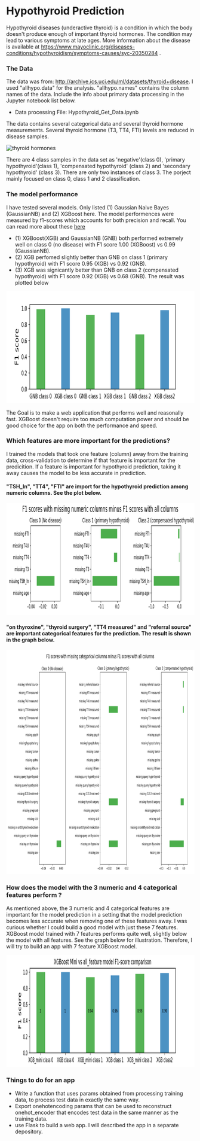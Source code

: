 # Hypothyroid Prediction
  
Hypothyroid diseases (underactive thyroid) is a condition in which the body doesn't produce enough of important thyroid 
hormones. The condition may lead to various symptoms at late ages.  More information about the disease is available at 
https://www.mayoclinic.org/diseases-conditions/hypothyroidism/symptoms-causes/syc-20350284 . 

### The Data  

The data was from:  http://archive.ics.uci.edu/ml/datasets/thyroid+disease. I used "allhypo.data" for the analysis. 
"allhypo.names" contains the column names of the data. Include the info about primary data processing in the Jupyter notebook list below. 
* Data processing File: Hypothyroid_Get_Data.ipynb

The data contains several categorical data and several thyroid 
hormone measurements. Several thyroid hormone (T3, TT4, FTI) levels are reduced in disease samples. 

![thyroid hormones](https://user-images.githubusercontent.com/35440469/42401663-bd7c9cce-8144-11e8-8a03-0a0d4e3df302.png)

There are 4 class samples in the data set as 'negative'(class 0), 'primary hypothyroid'(class 1), 'compensated hypothyroid' 
(class 2) and 'secondary hypothyroid' (class 3). There are only two instances of class 3. The porject mainly focused on class 0, class 1 and 2 classification.  


### The model performance 
I have tested several models. Only listed (1) Gaussian Naive Bayes (GaussianNB) and (2) XGBoost here. The model performences were measured by f1-scores which accounts for both precision and recall. You can read more about these [here](https://en.wikipedia.org/wiki/F1_score)
* (1) XGBoost(XGB) and GaussianNB (GNB) both performed extremely well on class 0 (no disease) with F1 score 1.00 (XGBoost) vs 0.99 (GaussianNB).
* (2) XGB perfomed slightly better than GNB on class 1 (primary hypothyroid) with F1 score 0.95 (XGB) vs 0.92 (GNB).
* (3) XGB was signicantly better than GNB on class 2 (compensated hypothyroid) with F1 score 0.92 (XGB) vs 0.68 (GNB). 
The result was plotted below

<img src="Class_1_2.png" style="width:700px;height:300px;">

The Goal is to make a web application that performs well and reasonally fast. XGBoost doesn't require too much computation power and should be good choice for the app on both the performance and speed.   

### Which features are more important for the predictions?

I trained the models that took one feature (column) away from the training data, cross-validation to determine if that feature is important for the predicition. If a feature is important for hypothyroid prediction, taking it away causes the model to be less accurate in prediction.   

#### "TSH_ln", "TT4", "FTI" are import for the hypothyroid prediction among numeric columns. See the plot below.   

<img src="Missing numeric feature comparison.png" style="width:700px;height:300px;">

#### "on thyroxine", "thyroid surgery", "TT4 measured" and "referral source" are important categorical features for the prediction.  The result is shown in the graph below. 

<img src="Missing categorical feature comparison.png" style="width:700px;height:600px;">

### How does the model with the 3 numeric and 4 categorical features perform ? 

As mentioned above, the 3 numeric and 4 categorical features are important for the model prediction in a setting that the model prediction becomes less accurate when removing one of these features away. I was curious whether I could build a good model with just these 7 features. XGBoost model trained with 7 features performs quite well, slightly below the model with all features.  See the graph below for illustration.  Therefore, I will try to build an app with 7 feature XGBoost model. 

<img src="XGB_Mini_vs_allfeatures.png" style="width:900px;height:300px;">



### Things to do for an app
* Write a function that uses params obtained from processing training data, to process test data in exactly the same way.  
* Export onehotencoding params that can be used to reconstruct onehot_encoder that encodes test data in the same manner as the training data. 
* use Flask to build a web app.  I will described the app in a separate depository.  
